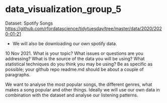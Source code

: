 # data_visualization_group_5

Dataset: Spotify Songs
https://github.com/rfordatascience/tidytuesday/tree/master/data/2020/2020-01-21
- We will also be downloading our own spotify data.

10 Nov 2021. What is your topic? What issues or questions are you addressing? What is the source of the data you will be using? What statistical techniques do you think you may be using? Be as specific as possible; your github repo readme.md should be about a couple of paragraphs.

We want to analyse the most popular songs, the different genres, what makes a song popular and other things. Ideally we will use our own data in combination with the dataset and analyse our listening patterns. 




